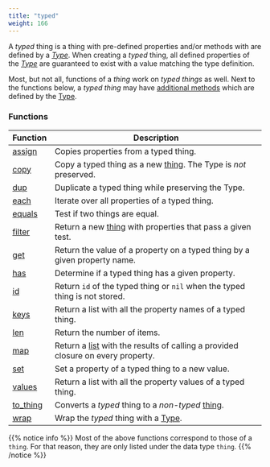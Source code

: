 ```yaml
---
title: "typed"
weight: 166
---
```



A *typed* thing is a thing with pre-defined properties and/or methods with are defined by a *[Type](../../overview/type)*.
When creating a *typed* thing, all defined properties of the *[Type](../../overview/type)* are guaranteed to exist with a value matching the type definition.

Most, but not all, functions of a *thing* work on *typed things* as well. Next to the functions below, a *typed thing* may have [additional methods](../../overview/type/#methods) which are defined by the [Type](../../overview/type).


### Functions

Function | Description
------ | -----------
[assign](../thing/assign) | Copies properties from a typed thing.
[copy](../thing/copy) | Copy a typed thing as a new [thing](../thing). The Type is *not* preserved.
[dup](../thing/dup) | Duplicate a typed thing while preserving the Type.
[each](../thing/each) | Iterate over all properties of a typed thing.
[equals](../thing/equals) | Test if two things are equal.
[filter](../thing/filter) | Return a new [thing](../thing) with properties that pass a given test.
[get](../thing/get) | Return the value of a property on a typed thing by a given property name.
[has](../thing/has) | Determine if a typed thing has a given property.
[id](../thing/id) | Return `id` of the typed thing or `nil` when the typed thing is not stored.
[keys](../thing/keys) | Return a list with all the property names of a typed thing.
[len](../thing/len) | Return the number of items.
[map](../thing/map) | Return a [list](../list) with the results of calling a provided closure on every property.
[set](../thing/set) | Set a property of a typed thing to a new value.
[values](../thing/values) | Return a list with all the property values of a typed thing.
[to_thing](./to_thing) | Converts a *typed* thing to a *non-typed* [thing](../thing).
[wrap](../thing/wrap) | Wrap the *typed* thing with a [Type](../../overview/type).

{{% notice info %}}
Most of the above functions correspond to those of a `thing`. For that reason, they are only listed under the data type `thing`.
{{% /notice %}}